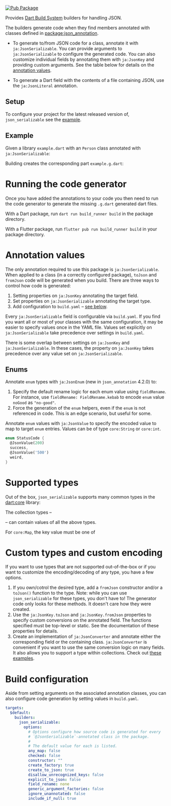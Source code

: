 [![Pub Package](https://img.shields.io/pub/v/json_serializable.svg)](https://pub.dev/packages/json_serializable)

Provides [Dart Build System] builders for handling JSON.

The builders generate code when they find members annotated with classes defined
in [package:json_annotation].

- To generate to/from JSON code for a class, annotate it with
  `ja:JsonSerializable`. You can provide arguments to `ja:JsonSerializable` to
  configure the generated code. You can also customize individual fields by
  annotating them with `ja:JsonKey` and providing custom arguments. See the
  table below for details on the [annotation values](#annotation-values).

- To generate a Dart field with the contents of a file containing JSON, use the
  `ja:JsonLiteral` annotation.

## Setup

To configure your project for the latest released version of,
`json_serializable` see the [example].

## Example

Given a library `example.dart` with an `Person` class annotated with
`ja:JsonSerializable`:

<!-- REPLACE example.dart -->

Building creates the corresponding part `example.g.dart`:

<!-- REPLACE example.g.dart -->

# Running the code generator

Once you have added the annotations to your code you then need to run the code
generator to generate the missing `.g.dart` generated dart files.

With a Dart package, run `dart run build_runner build` in the package directory.

With a Flutter package, run `flutter pub run build_runner build` in your package
directory.

# Annotation values

The only annotation required to use this package is `ja:JsonSerializable`. When
applied to a class (in a correctly configured package), `toJson` and `fromJson`
code will be generated when you build. There are three ways to control how code
is generated:

1. Setting properties on `ja:JsonKey` annotating the target field.
1. Set properties on `ja:JsonSerializable` annotating the target type.
1. Add configuration to `build.yaml` – [see below](#build-configuration).

Every `ja:JsonSerializable` field is configurable via `build.yaml`. If you find
you want all or most of your classes with the same configuration, it may be
easier to specify values once in the YAML file. Values set explicitly on
`ja:JsonSerializable` take precedence over settings in `build.yaml`.

There is some overlap between settings on `ja:JsonKey` and
`ja:JsonSerializable`. In these cases, the property on `ja:JsonKey` takes
precedence over any value set on `ja:JsonSerializable`.

<!-- TODO: add an example! -->

## Enums

Annotate `enum` types with `ja:JsonEnum` (new in `json_annotation` 4.2.0) to:

1. Specify the default rename logic for each enum value using `fieldRename`. For
   instance, use `fieldRename: FieldRename.kebab` to encode `enum` value
   `noGood` as `"no-good"`.
1. Force the generation of the `enum` helpers, even if the `enum` is not
   referenced in code. This is an edge scenario, but useful for some.

Annotate `enum` values with `ja:JsonValue` to specify the encoded value to map
to target `enum` entries. Values can be of type `core:String` or `core:int`.

<!-- TODO: hoist out to source code! -->

```dart
enum StatusCode {
  @JsonValue(200)
  success,
  @JsonValue('500')
  weird,
}
```

# Supported types

Out of the box, `json_serializable` supports many common types in the
[dart:core](https://api.dart.dev/stable/dart-core/dart-core-library.html)
library: 
<!-- REPLACE supported_types -->

The collection types –
<!-- REPLACE collection_types -->
– can contain values of all the above types.

For `core:Map`, the key value must be one of
<!-- REPLACE map_key_types -->

# Custom types and custom encoding

If you want to use types that are not supported out-of-the-box or if you want to
customize the encoding/decoding of any type, you have a few options.

1. If you own/cotrol the desired type, add a `fromJson` constructor and/or a
   `toJson()` function to the type. Note: while you can use `json_serializable`
   for these types, you don't have to! The generator code only looks for these
   methods. It doesn't care how they were created.
1. Use the `ja:JsonKey.toJson` and `ja:JsonKey.fromJson` properties to specify
   custom conversions on the annotated field. The functions specified must be
   top-level or static. See the documentation of these properties for details.
1. Create an implementation of `ja:JsonConverter` and annotate either the
   corresponding field or the containing class. `ja:JsonConverter` is convenient
   if you want to use the same conversion logic on many fields. It also allows
   you to support a type within collections. Check out
   [these examples](https://github.com/google/json_serializable.dart/blob/master/example/lib/json_converter_example.dart).

# Build configuration

Aside from setting arguments on the associated annotation classes, you can also
configure code generation by setting values in `build.yaml`.

```yaml
targets:
  $default:
    builders:
      json_serializable:
        options:
          # Options configure how source code is generated for every
          # `@JsonSerializable`-annotated class in the package.
          #
          # The default value for each is listed.
          any_map: false
          checked: false
          constructor: ""
          create_factory: true
          create_to_json: true
          disallow_unrecognized_keys: false
          explicit_to_json: false
          field_rename: none
          generic_argument_factories: false
          ignore_unannotated: false
          include_if_null: true
```

[example]: https://github.com/google/json_serializable.dart/tree/master/example
[dart build system]: https://github.com/dart-lang/build
[package:json_annotation]: https://pub.dev/packages/json_annotation
